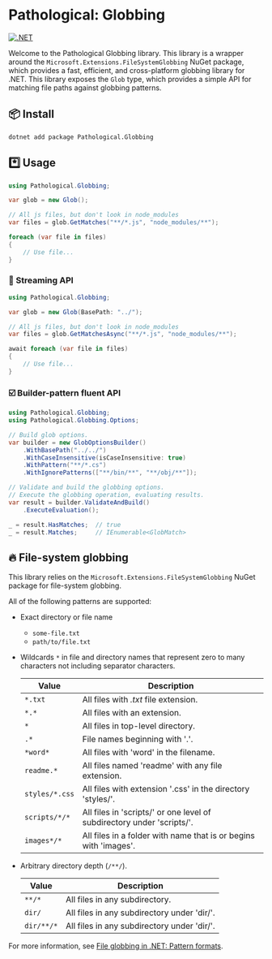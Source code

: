 ﻿# Pathological: Globbing

[![.NET](https://github.com/IEvangelist/pathological.globbing/actions/workflows/dotnet.yml/badge.svg)](https://github.com/IEvangelist/pathological.globbing/actions/workflows/dotnet.yml)

Welcome to the Pathological Globbing library. This library is a wrapper around the `Microsoft.Extensions.FileSystemGlobbing` NuGet package, which provides a fast, efficient, and cross-platform globbing library for .NET. This library exposes the `Glob` type, which provides a simple API for matching file paths against globbing patterns.

## 📦 Install

```
dotnet add package Pathological.Globbing
```

## *️⃣ Usage

```csharp
using Pathological.Globbing;

var glob = new Glob();

// All js files, but don't look in node_modules
var files = glob.GetMatches("**/*.js", "node_modules/**");

foreach (var file in files)
{
    // Use file...
}
```

### 📂 Streaming API

```csharp
using Pathological.Globbing;

var glob = new Glob(BasePath: "../");

// All js files, but don't look in node_modules
var files = glob.GetMatchesAsync("**/*.js", "node_modules/**");

await foreach (var file in files)
{
    // Use file...
}
```

### ☑️ Builder-pattern fluent API

```csharp
using Pathological.Globbing;
using Pathological.Globbing.Options;

// Build glob options.
var builder = new GlobOptionsBuilder()
    .WithBasePath("../../")
    .WithCaseInsensitive(isCaseInsensitive: true)
    .WithPattern("**/*.cs")
    .WithIgnorePatterns(["**/bin/**", "**/obj/**"]);

// Validate and build the globbing options.
// Execute the globbing operation, evaluating results.
var result = builder.ValidateAndBuild()
    .ExecuteEvaluation();

_ = result.HasMatches;  // true
_ = result.Matches;     // IEnumerable<GlobMatch>
```

## 🔥 File-system globbing

This library relies on the `Microsoft.Extensions.FileSystemGlobbing` NuGet package for file-system globbing.

All of the following patterns are supported:

- Exact directory or file name
  
  - `some-file.txt`
  - `path/to/file.txt`

- Wildcards `*` in file and directory names that represent zero to many characters not including separator characters.

    | Value          | Description                                                            |
    |----------------|------------------------------------------------------------------------|
    | `*.txt`        | All files with *.txt* file extension.                                  |
    | `*.*`          | All files with an extension.                                           |
    | `*`            | All files in top-level directory.                                      |
    | `.*`           | File names beginning with '.'.                                         |
    | `*word*`       | All files with 'word' in the filename.                                 |
    | `readme.*`     | All files named 'readme' with any file extension.                      |
    | `styles/*.css` | All files with extension '.css' in the directory 'styles/'.            |
    | `scripts/*/*`  | All files in 'scripts/' or one level of subdirectory under 'scripts/'. |
    | `images*/*`    | All files in a folder with name that is or begins with 'images'.       |

- Arbitrary directory depth (`/**/`).

    | Value | Description |
    | --- | --- |
    | `**/*` | All files in any subdirectory. |
    | `dir/` | All files in any subdirectory under 'dir/'. |
    | `dir/**/*` | All files in any subdirectory under 'dir/'. |

For more information, see [File globbing in .NET: Pattern formats](https://learn.microsoft.com/dotnet/core/extensions/file-globbing#pattern-formats).
